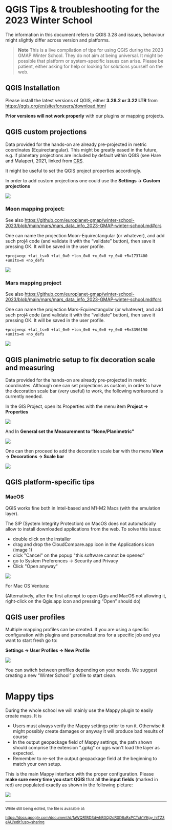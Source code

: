 # QGIS Tips & troubleshooting for the 2023 Winter School

The information in this document refers to QGIS 3.28 and issues, behaviour might slightly differ across version and platforms.

> **Note**
> This is a live compilation of tips for using QGIS during the 2023 GMAP Winter School. They do not aim at being universal. It might be possible that platform or system-specific issues can arise.  Please be patient, either asking for help or looking for solutions yourself on the web.

## QGIS Installation

Please install the latest versions of QGIS, either **3.28.2 or 3.22 LTR** from  https://qgis.org/en/site/forusers/download.html 

**Prior versions will not work properly** with our plugins or mapping projects.

## QGIS custom projections

Data provided for the hands-on are already pre-projected in metric coordinates (Equirectangular). This might be greatly eased in the future, e.g. if planetary projections are included by default within QGIS (see Hare and Malapert, 2021, linked from [CRS](https://github.com/europlanet-gmap/winter-school-2023/tree/main/crs).

It might be useful to set the QGIS project properties accordingly. 

In order to add custom projections one could use the **Settings → Custom projections**

<img src="images/custom_proj.jpg">

### Moon mapping project:

See also https://github.com/europlanet-gmap/winter-school-2023/blob/main/mars/mars_data_info_2023-GMAP-winter-school.md#crs

One can name the projection Moon-Equirectangular (or whatever), and add such proj4 code (and validate it with the “validate” button), then save it pressing OK. It will be saved in the user profile.

```
+proj=eqc +lat_ts=0 +lat_0=0 +lon_0=0 +x_0=0 +y_0=0 +R=1737400 +units=m +no_defs
```

<img src="images/user_proj_moon.jpg">


### Mars mapping project 
See also https://github.com/europlanet-gmap/winter-school-2023/blob/main/mars/mars_data_info_2023-GMAP-winter-school.md#crs

One can name the projection Mars-Equirectangular (or whatever), and add such proj4 code (and validate it with the “validate” button), then save it pressing OK. It will be saved in the user profile.

```
+proj=eqc +lat_ts=0 +lat_0=0 +lon_0=0 +x_0=0 +y_0=0 +R=3396190 +units=m +no_defs
```

<img src="images/user_proj_mars.jpg">


## QGIS planimetric setup to fix decoration scale and measuring

Data provided for the hands-on are already pre-projected in metric coordinates. Although one can set projections as custom, in order to have the decoration scale bar (very useful) to work, the following workaround is currently needed.

In the GIS Project, open its Properties with the menu item **Project → Properties**

<img src="images/planimetric_1.jpg">

And In **General set the Measurement to “None/Planimetric”**

<img src="images/planimetric_2.jpg">


One can then proceed to add the decoration scale bar with the menu **View → Decorations → Scale bar**

<img src="images/decorations.jpg">


## QGIS platform-specific tips

### MacOS

QGIS works fine both in Intel-based and M1-M2 Macs (with the emulation layer). 

The SIP (System Integrity Protection) on MacOS does not automatically allow to install downloaded applications from the web. To solve this issue:
* double click on the installer
* drag and drop the CloudCompare.app icon in the Applications icon (image 1)
* click "Cancel" on the popup "this software cannot be opened"
* go to System Preferences -> Security and Privacy
* Click "Open anyway"

<img src="images/macos_1.jpg">

For Mac OS Ventura: 

(Alternatively, after the first attempt to open Qgis and MacOS not allowing it, right-click on the Qgis.app icon and pressing “Open” should do)

## QGIS user profiles

Multiple mapping profiles can be created. If you are using a specific configuration with plugins and personalizations for a specific job and you want to start fresh go to:

**Settings → User Profiles → New Profile**

<img src="images/user_profiles.jpg">

You can switch between profiles depending on your needs. We suggest creating a new “Winter School” profile to start clean.

# Mappy tips

During the whole school we will mainly use the Mappy plugin to easily create maps. It is 

* Users must always verify the Mappy settings prior to run it. Otherwise it might possibly create damages or anyway it will produce bad results of course
* In the output geopackage field of Mappy settings, the path shown should comprise the extension ".gpkg" or qgis won't load the layer as expected.
* Remember to re-set the output geopackage field at the beginning to match your own setup.

This is the main Mappy interface with the proper configuration. Please **make sure every time you start QGIS** that all **the input fields** (marked in red) are populated exactly as shown in the following picture:

<img src="images/mappy_source.jpg">






--- 

<sup>While still being edited, the file is available at:</sup>

<sup>https://docs.google.com/document/d/1aWQRfBD3dwhB0Qj2dR0D8xBxPCTxh1YKgy_hlTZ3eAU/edit?usp=sharing</sup>
